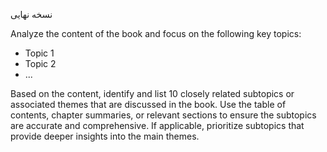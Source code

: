 نسخه نهایی

Analyze the content of the book and focus on the following key topics:
- Topic 1
- Topic 2
- ...

Based on the content, identify and list 10 closely related subtopics or associated themes that are discussed in the book. Use the table of contents, chapter summaries, or relevant sections to ensure the subtopics are accurate and comprehensive. If applicable, prioritize subtopics that provide deeper insights into the main themes.